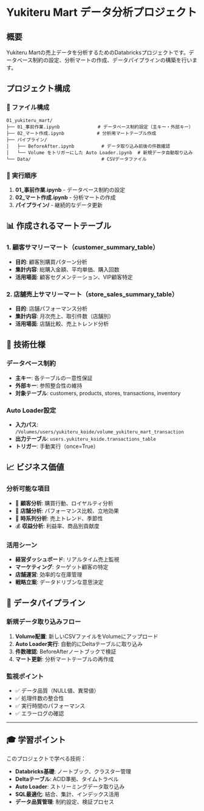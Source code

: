 # Yukiteru Mart データ分析プロジェクト

## 概要
Yukiteru Martの売上データを分析するためのDatabricksプロジェクトです。データベース制約の設定、分析マートの作成、データパイプラインの構築を行います。

## プロジェクト構成

### 📁 ファイル構成
```
01_yukiteru_mart/
├── 01_事前作業.ipynb              # データベース制約設定（主キー・外部キー）
├── 02_マート作成.ipynb            # 分析用マートテーブル作成
├── パイプライン/
│   ├── BeforeAfter.ipynb          # データ取り込み前後の件数確認
│   └── Volume をトリガーにした Auto Loader.ipynb  # 新規データ自動取り込み
└── Data/                          # CSVデータファイル
```

### 🚀 実行順序
1. **01_事前作業.ipynb** - データベース制約の設定
2. **02_マート作成.ipynb** - 分析マートの作成
3. **パイプライン/** - 継続的なデータ更新

## 📊 作成されるマートテーブル

### 1. 顧客サマリーマート（customer_summary_table）
- **目的**: 顧客別購買パターン分析
- **集計内容**: 総購入金額、平均単価、購入回数
- **活用場面**: 顧客セグメンテーション、VIP顧客特定

### 2. 店舗売上サマリーマート（store_sales_summary_table）
- **目的**: 店舗パフォーマンス分析
- **集計内容**: 月次売上、取引件数（店舗別）
- **活用場面**: 店舗比較、売上トレンド分析

## 🔧 技術仕様

### データベース制約
- **主キー**: 各テーブルの一意性保証
- **外部キー**: 参照整合性の維持
- **対象テーブル**: customers, products, stores, transactions, inventory

### Auto Loader設定
- **入力パス**: `/Volumes/users/yukiteru_koide/volume_yukiteru_mart_transaction`
- **出力テーブル**: `users.yukiteru_koide.transactions_table`
- **トリガー**: 手動実行（once=True）

## 📈 ビジネス価値

### 分析可能な項目
- 🎯 **顧客分析**: 購買行動、ロイヤルティ分析
- 🏪 **店舗分析**: パフォーマンス比較、立地効果
- 📅 **時系列分析**: 売上トレンド、季節性
- 💰 **収益分析**: 利益率、商品別貢献度

### 活用シーン
- **経営ダッシュボード**: リアルタイム売上監視
- **マーケティング**: ターゲット顧客の特定
- **店舗運営**: 効率的な在庫管理
- **戦略立案**: データドリブンな意思決定

## 🔄 データパイプライン

### 新規データ取り込みフロー
1. **Volume配置**: 新しいCSVファイルをVolumeにアップロード
2. **Auto Loader実行**: 自動的にDeltaテーブルに取り込み
3. **件数確認**: BeforeAfterノートブックで検証
4. **マート更新**: 分析マートテーブルの再作成

### 監視ポイント
- ✅ データ品質（NULL値、異常値）
- ✅ 処理件数の整合性
- ✅ 実行時間のパフォーマンス
- ✅ エラーログの確認

---

## 🎓 学習ポイント

このプロジェクトで学べる技術：
- **Databricks基礎**: ノートブック、クラスター管理
- **Deltaテーブル**: ACID準拠、タイムトラベル
- **Auto Loader**: ストリーミングデータ取り込み
- **SQL最適化**: 結合、集計、インデックス活用
- **データ品質管理**: 制約設定、検証プロセス 